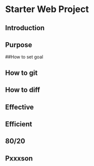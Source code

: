 # Starter Web Project


## Introduction
## Purpose
##How to set goal
## How to git

## How to diff
## Effective
## Efficient

## 80/20
## Pxxxson